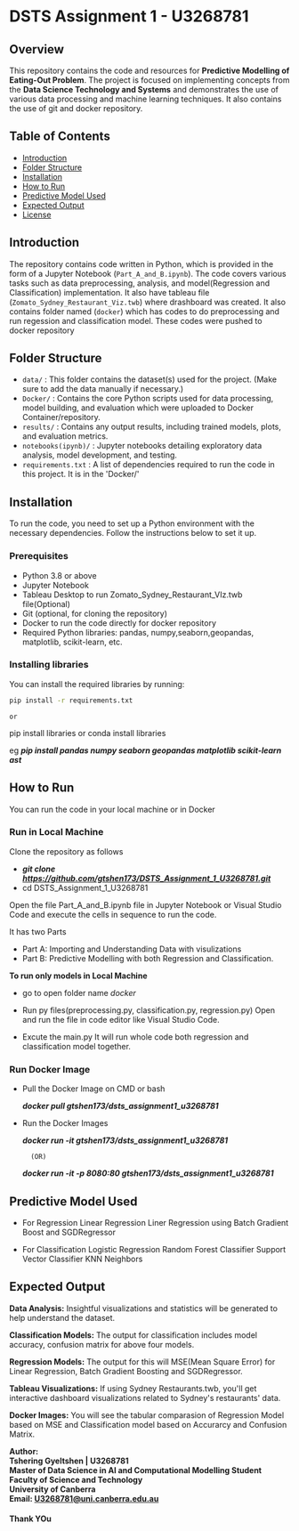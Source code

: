 # DSTS Assignment 1 - U3268781





## Overview

This repository contains the code and resources for **Predictive Modelling of Eating-Out Problem**. The project is focused on implementing concepts from the **Data Science Technology and Systems** and demonstrates the use of various data processing and machine learning techniques. It also contains the use of git and docker repository.  


## Table of Contents
- [Introduction](#introduction)
- [Folder Structure](#folder_structure)
- [Installation](#installation)
- [How to Run](#how-to-run)
- [Predictive Model Used](#predictive-model-used)
- [Expected Output](#expected-output)
- [License](#license)



## Introduction
The repository contains code written in Python, which is provided in the form of a Jupyter Notebook (`Part_A_and_B.ipynb`). The code covers various tasks such as data preprocessing, analysis, and model(Regression and Classification) implementation. 
It also have tableau file (`Zomato_Sydney_Restaurant_Viz.twb`) where drashboard was created. It also contains folder named (`docker`) which has codes to do preprocessing and run regession and classification model. These codes were pushed to docker repository

## Folder Structure

- `data/` : This folder contains the dataset(s) used for the project. (Make sure to add the data manually if necessary.)
- `Docker/` : Contains the core Python scripts used for data processing, model building, and evaluation which were uploaded to Docker Container/repository.
- `results/` : Contains any output results, including trained models, plots, and evaluation metrics.
- `notebooks(ipynb)/` : Jupyter notebooks detailing exploratory data analysis, model development, and testing.
- `requirements.txt` : A list of dependencies required to run the code in this project. It is in the 'Docker/'

## Installation
To run the code, you need to set up a Python environment with the necessary dependencies. Follow the instructions below to set it up.

### Prerequisites
- Python 3.8 or above
- Jupyter Notebook
- Tableau Desktop to run Zomato_Sydney_Restaurant_VIz.twb file(Optional)
- Git (optional, for cloning the repository)
- Docker to run the code directly for docker repository
- Required Python libraries: pandas, numpy,seaborn,geopandas, matplotlib, scikit-learn, etc.

### Installing libraries
You can install the required libraries by running:

```bash
pip install -r requirements.txt
```
    or 
pip install libraries 
    or 
conda install libraries

eg 
***pip install pandas numpy seaborn geopandas matplotlib scikit-learn ast***



## How to Run

You can run the code in your local machine or in Docker

### Run in Local Machine

Clone the repository as follows 
- ***git clone https://github.com/gtshen173/DSTS_Assignment_1_U3268781.git***
- cd DSTS_Assignment_1_U3268781

Open the file Part_A_and_B.ipynb file in Jupyter Notebook or Visual Studio Code and execute the cells in sequence to run the code.

It has two Parts 
- Part A: Importing and Understanding Data with visulizations 
- Part B: Predictive Modelling with both Regression and Classification.

**To run only models in Local Machine**
- go to open folder name *docker*
- Run py files(preprocessing.py, classification.py, regression.py)
    Open and run the file in code editor like Visual Studio Code. 

- Excute the main.py 
    It will run whole code both regression and classification model together. 

### Run Docker Image

- Pull the Docker Image on CMD or bash 

    ***docker pull gtshen173/dsts_assignment1_u3268781***

- Run the Docker Images

    ***docker run -it gtshen173/dsts_assignment1_u3268781***

        (OR)

    ***docker run -it -p 8080:80 gtshen173/dsts_assignment1_u3268781***


## Predictive Model Used

- For Regression
    Linear Regression 
    Liner Regression using Batch Gradient Boost and
    SGDRegressor

- For Classification
    Logistic Regression 
    Random Forest Classifier
    Support Vector Classifier
    KNN Neighbors


## Expected Output 

**Data Analysis:** Insightful visualizations and statistics will be generated to help understand the dataset.

**Classification Models:** The output for classification includes model accuracy, confusion matrix for above four models. 

**Regression Models:** The output for this will MSE(Mean Square Error) for Linear Regression, Batch Gradient Boosting and SGDRegressor. 

**Tableau Visualizations:** If using Sydney Restaurants.twb, you'll get interactive dashboard visualizations related to Sydney's restaurants' data.

**Docker Images:** You will see the tabular comparasion of Regression Model based on MSE and Classification model based on Accurarcy and Confusion Matrix. 

**Author:** <br>
**Tshering Gyeltshen | U3268781** <br> 
**Master of Data Science in AI and Computational Modelling Student**<br>
**Faculty of Science and Technology**<br>
**University of Canberra**<br>
**Email: U3268781@uni.canberra.edu.au**<br>

#### Thank YOu